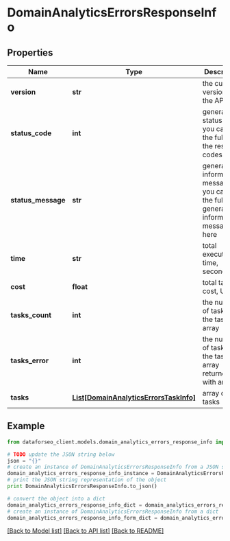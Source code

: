 # DomainAnalyticsErrorsResponseInfo


## Properties

Name | Type | Description | Notes
------------ | ------------- | ------------- | -------------
**version** | **str** | the current version of the API | [optional] 
**status_code** | **int** | general status code you can find the full list of the response codes here | [optional] 
**status_message** | **str** | general informational message you can find the full list of general informational messages here | [optional] 
**time** | **str** | total execution time, seconds | [optional] 
**cost** | **float** | total tasks cost, USD | [optional] 
**tasks_count** | **int** | the number of tasks in the tasks array | [optional] 
**tasks_error** | **int** | the number of tasks in the tasks array returned with an error | [optional] 
**tasks** | [**List[DomainAnalyticsErrorsTaskInfo]**](DomainAnalyticsErrorsTaskInfo.md) | array of tasks | [optional] 

## Example

```python
from dataforseo_client.models.domain_analytics_errors_response_info import DomainAnalyticsErrorsResponseInfo

# TODO update the JSON string below
json = "{}"
# create an instance of DomainAnalyticsErrorsResponseInfo from a JSON string
domain_analytics_errors_response_info_instance = DomainAnalyticsErrorsResponseInfo.from_json(json)
# print the JSON string representation of the object
print DomainAnalyticsErrorsResponseInfo.to_json()

# convert the object into a dict
domain_analytics_errors_response_info_dict = domain_analytics_errors_response_info_instance.to_dict()
# create an instance of DomainAnalyticsErrorsResponseInfo from a dict
domain_analytics_errors_response_info_form_dict = domain_analytics_errors_response_info.from_dict(domain_analytics_errors_response_info_dict)
```
[[Back to Model list]](../README.md#documentation-for-models) [[Back to API list]](../README.md#documentation-for-api-endpoints) [[Back to README]](../README.md)


